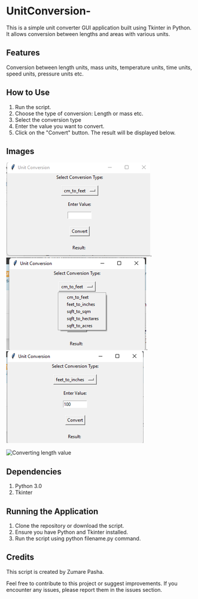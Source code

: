 # UnitConversion-
This is a simple unit converter GUI application built using Tkinter in Python. It allows conversion between lengths and areas with various units.

## Features
Conversion between length units, mass units, temperature units, time units, speed units, pressure units etc.

## How to Use
1. Run the script.
2. Choose the type of conversion: Length or mass etc.
3. Select the conversion type
4. Enter the value you want to convert.
5. Click on the "Convert" button.
The result will be displayed below.

## Images
![Primary window](https://github.com/anushasundark/UnitConversion-/blob/main/Image1.png).
![Choosing Unit type window](https://github.com/anushasundark/UnitConversion-/blob/main/Image2.png).
![Choosing conversion type window](https://github.com/anushasundark/UnitConversion-/blob/main/Image3.png)

![Converting length value]()

## Dependencies
1. Python 3.0
2. Tkinter

## Running the Application
1. Clone the repository or download the script.
2. Ensure you have Python and Tkinter installed.
3. Run the script using python filename.py command.

## Credits
This script is created by Zumare Pasha.

Feel free to contribute to this project or suggest improvements. If you encounter any issues, please report them in the issues section.
